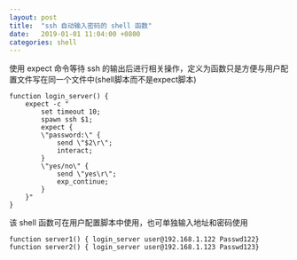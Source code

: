 ```yaml
---
layout: post
title:  "ssh 自动输入密码的 shell 函数"
date:   2019-01-01 11:04:00 +0800
categories: shell
---
```


使用 expect 命令等待 ssh 的输出后进行相关操作，定义为函数只是方便与用户配置文件写在同一个文件中(shell脚本而不是expect脚本)

```
function login_server() {
    expect -c "
        set timeout 10;
        spawn ssh $1;
        expect {
        \"password:\" {
            send \"$2\r\";
            interact;
        }
        \"yes/no\" {
            send \"yes\r\";
            exp_continue;
        }
    }"
}
```

该 shell 函数可在用户配置脚本中使用，也可单独输入地址和密码使用

```
function server1() { login_server user@192.168.1.122 Passwd122}
function server2() { login_server user@192.168.1.123 Passwd123}
```
